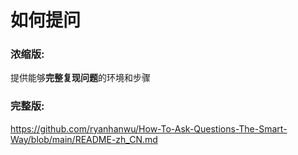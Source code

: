 
# 如何提问

### 浓缩版:

提供能够**完整复现问题**的环境和步骤

### 完整版:

https://github.com/ryanhanwu/How-To-Ask-Questions-The-Smart-Way/blob/main/README-zh_CN.md
